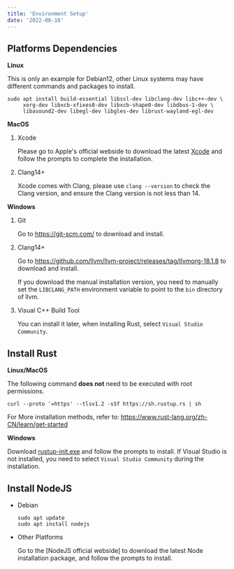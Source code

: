 ```yaml
---
title: 'Environment Setup'
date: '2022-08-18'
---
```


## Platforms Dependencies
**Linux**

  This is only an example for Debian12, other Linux systems may have different commands and packages to install.

  ```
  sudo apt install build-essential libssl-dev libclang-dev libc++-dev \
       xorg-dev libxcb-xfixes0-dev libxcb-shape0-dev libdbus-1-dev \
       libasound2-dev libegl-dev libgles-dev librust-wayland-egl-dev
  ```
**MacOS**

  1. Xcode

     Please go to Apple's official webside to download the latest [Xcode](https://apps.apple.com/gb/app/xcode/id497799835?mt=12) and follow the prompts to complete the installation.

  2. Clang14+

     Xcode comes with Clang, please use `clang --version` to check the Clang version, and ensure the Clang version is not less than 14.

**Windows**

  1. Git

     Go to https://git-scm.com/ to download and install.

  2. Clang14+
  
     Go to https://github.com/llvm/llvm-project/releases/tag/llvmorg-18.1.8 to download and install.

     If you download the manual installation version, you need to manually set the `LIBCLANG_PATH` environment variable to point to the `bin` directory of llvm.

  3. Visual C++ Build Tool 

     You can install it later, when installing Rust, select `Visual Studio Community`.

## Install Rust

**Linux/MacOS**

  The following command **does not** need to be executed with root permissions.
  ```
  curl --proto '=https' --tlsv1.2 -sSf https://sh.rustup.rs | sh
  ```
  For More installation methods, refer to: https://www.rust-lang.org/zh-CN/learn/get-started

**Windows**

  Download [rustup-init.exe](https://static.rust-lang.org/rustup/dist/i686-pc-windows-gnu/rustup-init.exe) and follow the prompts to install. If Visual Studio is not installed, you need to select `Visual Studio Community` during the installation.

## Install NodeJS

* Debian
  ```
  sudo apt update
  sudo apt install nodejs
  ```
* Other Platforms

  Go to the [NodeJS official webside] to download the latest Node installation package, and follow the prompts to install.